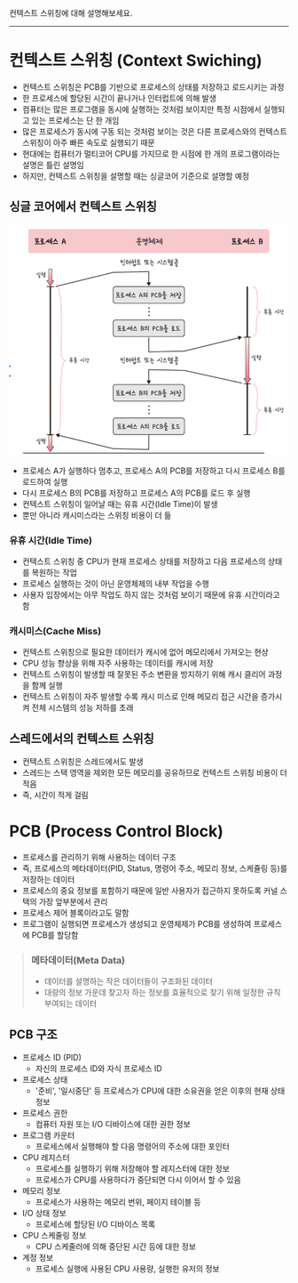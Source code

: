 컨텍스트 스위칭에 대해 설명해보세요.

---

# 컨텍스트 스위칭 (Context Swiching)

- 컨텍스트 스위칭은 PCB를 기반으로 프로세스의 상태를 저장하고 로드시키는 과정
- 한 프로세스에 할당된 시간이 끝나거나 인터럽트에 의해 발생
- 컴퓨터는 많은 프로그램을 동시에 실행하는 것처럼 보이지만 특정 시점에서 실행되고 있는 프로세스는 단 한 개임
- 많은 프로세스가 동시에 구동 되는 것처럼 보이는 것은 다른 프로세스와의 컨텍스트 스위칭이 아주 빠른 속도로 실행되기 때문
- 현대에는 컴퓨터가 멀티코어 CPU를 가지므로 한 시점에 한 개의 프로그램이라는 설명은 틀린 설명임
- 하지만, 컨텍스트 스위칭을 설명할 때는 싱글코어 기준으로 설명할 예정

## 싱글 코어에서 컨텍스트 스위칭

![Context Swiching](img/context_swiching.png)

- 프로세스 A가 실행하다 멈추고, 프로세스 A의 PCB를 저장하고 다시 프로세스 B를 로드하여 실행
- 다시 프로세스 B의 PCB를 저장하고 프로세스 A의 PCB를 로드 후 실행
- 컨텍스트 스위칭이 일어날 때는 유휴 시간(Idle Time)이 발생
- 뿐만 아니라 캐시미스라는 스위칭 비용이 더 듦

### 유휴 시간(Idle Time)

- 컨텍스트 스위칭 중 CPU가 현재 프로세스 상태를 저장하고 다음 프로세스의 상태를 복원하는 작업
- 프로세스 실행하는 것이 아닌 운영체제의 내부 작업을 수행
- 사용자 입장에서는 아무 작업도 하지 않는 것처럼 보이기 때문에 유휴 시간이라고 함

### 캐시미스(Cache Miss)

- 컨텍스트 스위칭으로 필요한 데이터가 캐시에 없어 메모리에서 가져오는 현상
- CPU 성능 향상을 위해 자주 사용하는 데이터를 캐시에 저장
- 컨텍스트 스위칭이 발생할 때 잘못된 주소 변환을 방지하기 위해 캐시 클리어 과정을 함께 실행
- 컨텍스트 스위칭이 자주 발생할 수록 캐시 미스로 인해 메모리 접근 시간을 증가시켜 전체 시스템의 성능 저하를 초래 

## 스레드에서의 컨텍스트 스위칭

- 컨텍스트 스위칭은 스레드에서도 발생
- 스레드는 스택 영역을 제외한 모든 메모리를 공유하므로 컨텍스트 스위칭 비용이 더 적음
- 즉, 시간이 적게 걸림

# PCB (Process Control Block)

- 프로세스를 관리하기 위해 사용하는 데이터 구조
- 즉, 프로세스의 메타데이터(PID, Status, 명령어 주소, 메모리 정보, 스케쥴링 등)를 저장하는 데이터
- 프로세스의 중요 정보를 포함하기 때문에 일반 사용자가 접근하지 못하도록 커널 스택의 가장 앞부분에서 관리
- 프로세스 제어 블록이라고도 말함
- 프로그램이 실행되면 프로세스가 생성되고 운영체제가 PCB를 생성하여 프로세스에 PCB를 할당함

> ### **메타데이터(Meta Data)**
> - 데이터를 설명하는 작은 데이터들이 구조화된 데이터
> - 대량의 정보 가운데 찾고자 하는 정보를 효율적으로 찾기 위해 일정한 규칙 부여되는 데이터

## PCB 구조

- 프로세스 ID (PID)
  - 자신의 프로세스 ID와 자식 프로세스 ID
- 프로세스 상태
  - '준비', '일시중단' 등 프로세스가 CPU에 대한 소유권을 얻은 이후의 현재 상태 정보
- 프로세스 권한
  - 컴퓨터 자원 또는 I/O 디바이스에 대한 권한 정보
- 프로그램 카운터
  - 프로세스에서 실행해야 할 다음 명령어의 주소에 대한 포인터
- CPU 레지스터
  - 프로세스를 실행하기 위해 저장해야 할 레지스터에 대한 정보
  - 프로세스가 CPU를 사용하다가 중단되면 다시 이어서 할 수 있음
- 메모리 정보
  - 프로세스가 사용하는 메모리 번위, 페이지 테이블 등
- I/O 상태 정보
  - 프로세스에 할당된 I/O 디바이스 목록
- CPU 스케줄링 정보
  - CPU 스케줄러에 의해 중단된 시간 등에 대한 정보
- 계정 정보
  - 프로세스 실행에 사용된 CPU 사용량, 실행한 유저의 정보
